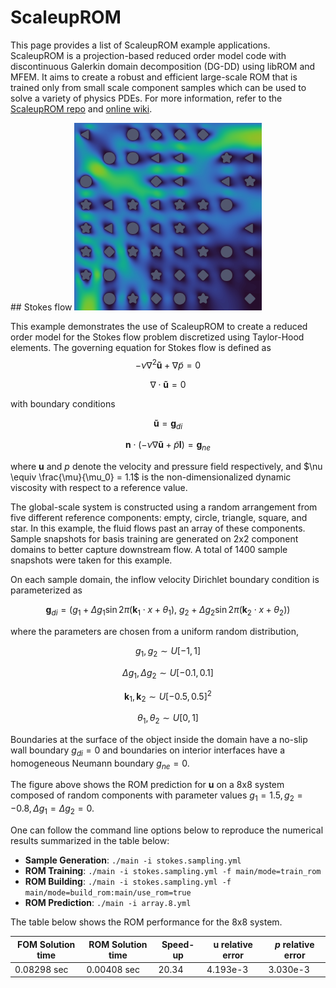 <script type="text/x-mathjax-config">
  MathJax.Hub.Config({tex2jax: {inlineMath: [['$','$']]}});
</script>
<script type="text/javascript"
  src="https://cdnjs.cloudflare.com/ajax/libs/mathjax/2.7.2/MathJax.js?config=TeX-AMS_HTML">
</script>

# ScaleupROM

This page provides a list of ScaleupROM example applications. ScaleupROM is a projection-based reduced order model code with discontinuous Galerkin domain decomposition (DG-DD) using libROM and MFEM. It aims to create a robust and efficient large-scale ROM that is trained only from small scale component samples which can be used to solve a variety of physics PDEs. For more information, refer to the [ScaleupROM repo](https://github.com/LLNL/scaleupROM) and [online wiki](https://github.com/LLNL/scaleupROM/wiki).

<!-- ------------------------------------------------------------------------- -->

<div id="stokes" markdown="1">
## Stokes flow
<a target="_blank">
<img class="floatright" src="../img/examples/scaleuprom_stokes_8x8_rom_vel_mag.png" width="300">
</a>

This example demonstrates the use of ScaleupROM to create a reduced order model for the Stokes flow problem discretized using Taylor-Hood elements. The governing equation for Stokes flow is defined as
$$ - \nu \nabla^2 \mathbf{\tilde{u}} + \nabla \mathit{\widetilde{p}} = 0 $$

$$ \nabla \cdot \mathbf{\tilde{u}} = 0 $$

with boundary conditions

$$ \mathbf{\tilde{u}} = \mathbf{g}_{di} $$

$$ \mathbf{n} \cdot ( - \nu \nabla \mathbf{\tilde{u}} + \mathit{\widetilde{p}} \mathbf{I}) = \mathbf{g}_{ne} $$

where $\mathbf{u}$ and $p$ denote the velocity and pressure field respectively, and $\nu \equiv \frac{\mu}{\mu_0} = 1.1$ is the non-dimensionalized dynamic viscosity with respect to a reference value.

The global-scale system is constructed using a random arrangement from five different reference components: empty, circle, triangle, square, and star. In this example, the fluid flows past an array of these components. Sample snapshots for basis training are generated on 2x2 component domains to better capture downstream flow. A total of 1400 sample snapshots were taken for this example.

On each sample domain, the inflow velocity Dirichlet boundary condition is parameterized as

$$ \mathbf{g}_{di} = (g_1 + \Delta g_1 \sin 2\pi (\mathbf{k}_1 \cdot x + \theta_1),\ g_2 + \Delta g_2 \sin 2\pi (\mathbf{k}_2 \cdot x + \theta_2)) $$

where the parameters are chosen from a uniform random distribution,

$$ g_1, g_2 \sim U[-1, 1] $$

$$ \Delta g_1, \Delta g_2 \sim U[-0.1, 0.1] $$

$$ \mathbf{k}_1, \mathbf{k}_2 \sim U[-0.5, 0.5]^2 $$

$$ \theta_1, \theta_2 \sim U[0, 1] $$

Boundaries at the surface of the object inside the domain have a no-slip wall boundary $g_{di} = 0$ and boundaries on interior interfaces have a homogeneous Neumann boundary $g_{ne} = 0$.

The figure above shows the ROM prediction for $\mathbf{u}$ on a 8x8 system composed of random components with parameter values $g_1 = 1.5, g_2 = -0.8, \Delta g_1 = \Delta g_2 = 0$.

One can follow the command line options below to reproduce the numerical results
summarized in the table below:

* **Sample Generation**: `./main -i stokes.sampling.yml`
* **ROM Training**: `./main -i stokes.sampling.yml -f main/mode=train_rom`
* **ROM Building**: `./main -i stokes.sampling.yml -f main/mode=build_rom:main/use_rom=true`
* **ROM Prediction**: `./main -i array.8.yml`

The table below shows the ROM performance for the 8x8 system.

   | FOM Solution time | ROM Solution time | Speed-up | $\mathbf{u}$ relative error | $p$ relative error |
   | ----------------- | ----------------- | -------- | --------------------------- | ------------------ |
   |  0.08298 sec      |  0.00408 sec      |  20.34   |         4.193e-3            |      3.030e-3      |


<!--
_The code that generates the numerical results above can be found in
([stokes_flow](https://github.com/LLNL/scaleupROM/tree/main/examples/stokes_flow/))_
-->
<div style="clear:both;"/></div>
<br></div>

<!-- ------------------------------------------------------------------------- -->

<div style="clear:both;"/></div>
<script type="text/javascript"><!--

// force vertical scrollbar
document.getElementsByTagName("body")[0].style = "overflow-y: scroll"

//--></script>
